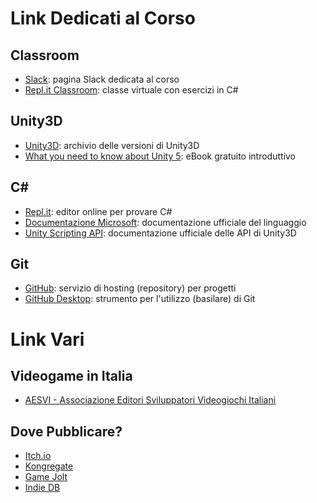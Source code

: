 # Link Dedicati al Corso

## Classroom
* [Slack](https://fda-2017-intermediate.slack.com): pagina Slack dedicata al corso
* [Repl.it Classroom](https://repl.it/classroom/invite/FzUrWky): classe virtuale con esercizi in C#

## Unity3D
* [Unity3D](https://unity3d.com/get-unity/download/archive): archivio delle versioni di Unity3D
* [What you need to know about Unity 5](https://www.packtpub.com/packt/free-ebook/what-you-need-know-about-unity-5): eBook gratuito introduttivo

## C#
* [Repl.it](https://repl.it/languages/csharp): editor online per provare C#
* [Documentazione Microsoft](https://docs.microsoft.com/it-it/dotnet/csharp/language-reference/index): documentazione ufficiale del linguaggio
* [Unity Scripting API](https://docs.unity3d.com/ScriptReference/): documentazione ufficiale delle API di Unity3D

## Git
* [GitHub](https://www.github.com/): servizio di hosting (repository) per progetti
* [GitHub Desktop](https://desktop.github.com/): strumento per l'utilizzo (basilare) di Git

# Link Vari

## Videogame in Italia

* [AESVI - Associazione Editori Sviluppatori Videogiochi Italiani](http://aesvi.it/)

## Dove Pubblicare?

* [Itch.io](https://itch.io/)
* [Kongregate](http://www.kongregate.com/)
* [Game Jolt](http://gamejolt.com/)
* [Indie DB](http://www.indiedb.com/)
